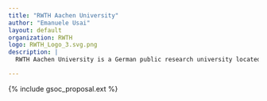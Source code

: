 ```yaml
---
title: "RWTH Aachen University"
author: "Emanuele Usai"
layout: default
organization: RWTH
logo: RWTH_Logo_3.svg.png
description: |
  RWTH Aachen University is a German public research university located in Aachen, North Rhine-Westphalia, Germany.

---
```


{% include gsoc_proposal.ext %}
